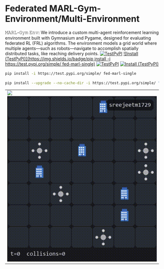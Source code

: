 # Federated MARL-Gym-Environment/Multi-Environment
𝙼𝙰𝚁𝙻-𝙶𝚢𝚖 𝙴𝚗𝚟: We introduce a custom multi-agent reinforcement learning environment built with Gymnasium and Pygame, designed for evaluating federated RL (FRL) algorithms. The environment models a grid world where multiple agents—such as robots—navigate to accomplish spatially distributed tasks, like reaching delivery points.
[![TestPyPI](https://img.shields.io/badge/dynamic/json?url=https://test.pypi.org/pypi/marl-env/json&query=$.info.version&label=TestPyPI-Single-Env&logo=pypi)](https://test.pypi.org/project/fed-marl-single/)
[![Install (TestPyPI)](https://img.shields.io/badge/pip install -i https://test.pypi.org/simple/ fed-marl-single)](#installation)
[![TestPyPI](https://img.shields.io/badge/dynamic/json?url=https://test.pypi.org/pypi/marl-env/json&query=$.info.version&label=TestPyPI-Multi-Env&logo=pypi)](https://test.pypi.org/project/fed-marl-multi/) 
[![Install (TestPyPI)](https://img.shields.io/badge/pip%20install-marl--env-blue)](#installation)
 ```bash
pip install -i https://test.pypi.org/simple/ fed-marl-single
```
```bash
pip install --upgrade --no-cache-dir -i https://test.pypi.org/simple/ "fed-marl-multi==0.2.2"
```
</table>
<table> 
  <tr> 
    <td>
      <img src="https://github.com/sreejeetm1729/MARL-Gym-Environment/blob/main/Training%20Video%20MARL-Gym-Multi-Environment.gif" style="width:800px">
      <img src="https://github.com/sreejeetm1729/Federated-MARL-Gym-Environment/blob/main/Training%20Video%20MARL-Gym-Single-Environment.gif" style="width:800px">
    </td> 
  </tr>

